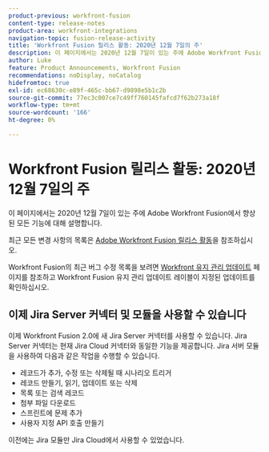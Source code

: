 ```yaml
---
product-previous: workfront-fusion
content-type: release-notes
product-area: workfront-integrations
navigation-topic: fusion-release-activity
title: 'Workfront Fusion 릴리스 활동: 2020년 12월 7일의 주'
description: 이 페이지에서는 2020년 12월 7일이 있는 주에 Adobe Workfront Fusion에서 향상된 모든 기능에 대해 설명합니다.
author: Luke
feature: Product Announcements, Workfront Fusion
recommendations: noDisplay, noCatalog
hidefromtoc: true
exl-id: ec68630c-e89f-465c-bb67-d9898e5b1c2b
source-git-commit: 77ec3c007ce7c49ff760145fafcd7f62b273a18f
workflow-type: tm+mt
source-wordcount: '166'
ht-degree: 0%

---
```


# Workfront Fusion 릴리스 활동: 2020년 12월 7일의 주

이 페이지에서는 2020년 12월 7일이 있는 주에 Adobe Workfront Fusion에서 향상된 모든 기능에 대해 설명합니다.

최근 모든 변경 사항의 목록은 [Adobe Workfront Fusion 릴리스 활동](/help/workfront-fusion/fusion-product-releases/fusion-release-activity.md)을 참조하십시오.

Workfront Fusion의 최근 버그 수정 목록을 보려면 [Workfront 유지 관리 업데이트](https://experienceleague.adobe.com/docs/workfront-known-issues/releases/current-updates.html?lang=ko) 페이지를 참조하고 Workfront Fusion 유지 관리 업데이트 레이블이 지정된 업데이트를 확인하십시오.

## 이제 Jira Server 커넥터 및 모듈을 사용할 수 있습니다

이제 Workfront Fusion 2.0에 새 Jira Server 커넥터를 사용할 수 있습니다. Jira Server 커넥터는 현재 Jira Cloud 커넥터와 동일한 기능을 제공합니다. Jira 서버 모듈을 사용하여 다음과 같은 작업을 수행할 수 있습니다.

* 레코드가 추가, 수정 또는 삭제될 때 시나리오 트리거
* 레코드 만들기, 읽기, 업데이트 또는 삭제
* 목록 또는 검색 레코드
* 첨부 파일 다운로드
* 스프린트에 문제 추가
* 사용자 지정 API 호출 만들기

이전에는 Jira 모듈만 Jira Cloud에서 사용할 수 있었습니다.
